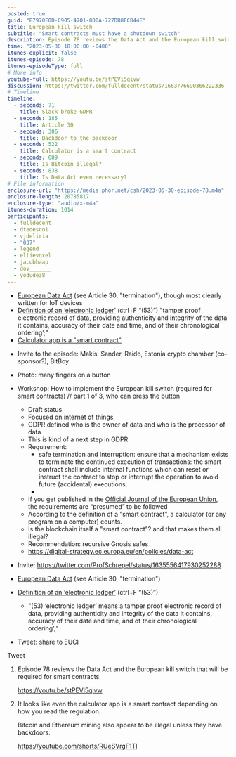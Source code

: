 ```yaml
---
posted: true
guid: "B7970E0D-C905-4701-800A-727DB8ECB44E"
title: European kill switch
subtitle: "Smart contracts must have a shutdown switch"
description: Episode 78 reviews the Data Act and the European kill switch that will be required for smart contracts. It discusses whether the calculator app is a smart contract itself, based on the regulation interpretation. The potential illegality of Bitcoin and Ethereum mining unless they have backdoors is also explored.
time: "2023-05-30 18:00:00 -0400"
itunes-explicit: false
itunes-episode: 78
itunes-episodeType: full
# More info
youtube-full: https://youtu.be/stPEVi5qivw
discussion: https://twitter.com/fulldecent/status/1663776690366222336
# Timeline
timeline:
  - seconds: 71
    title: Slack broke GDPR
  - seconds: 185
    title: Article 30
  - seconds: 306
    title: Backdoor to the backdoor
  - seconds: 522
    title: Calculator is a smart contract
  - seconds: 689
    title: Is Bitcoin illegal?
  - seconds: 838
    title: Is Data Act even necessary?
# File information
enclosure-url: "https://media.phor.net/csh/2023-05-30-episode-78.m4a"
enclosure-length: 20785817
enclosure-type: "audio/x-m4a"
itunes-duration: 1014
participants:
  - fulldecent
  - dtedesco1
  - vjdeliria
  - "037"
  - legend
  - ellievoxel
  - jacobhaap
  - dov_______
  - yodude38
---
```


- [European Data Act](https://eur-lex.europa.eu/legal-content/EN/TXT/HTML/?uri=CELEX:52022PC0068#article-30) (see Article 30, "termination"), though most clearly written for IoT devices
- [Definition of an ‘electronic ledger’](https://eur-lex.europa.eu/legal-content/EN/TXT/HTML/?uri=CELEX:52021PC0281&from=EN) (ctrl+F “(53)”) "tamper proof electronic record of data, providing authenticity and integrity of the data it contains, accuracy of their date and time, and of their chronological ordering’;"
- [Calculator app is a "smart contract"](https://twitter.com/ProfSchrepel/status/1635556417930252288)

<!--end of quick notes-->

- Invite to the episode: Makis, Sander, Raido, Estonia crypto chamber (co-sponsor?), BitBoy
- Photo: many fingers on a button
- Workshop: How to implement the European kill switch (required for smart contracts) // part 1 of 3, who can press the button
  - Draft status
  - Focused on internet of things
  - GDPR defined who is the owner of data and who is the processor of data
  - This is kind of a next step in GDPR
  - Requirement:
    - safe termination and interruption: ensure that a mechanism exists to terminate the continued execution of transactions: the smart contract shall include internal functions which can reset or instruct the contract to stop or interrupt the operation to avoid future (accidental) executions; 
    - 
  - If you get published in the [Official Journal of the European Union](https://en.wikipedia.org/wiki/Official_Journal_of_the_European_Union), the requirements are “presumed” to be followed
  - According to the definition of a “smart contract”, a calculator (or any program on a computer) counts.
  - Is the blockchain itself a "smart contract"? and that makes them all illegal?
  - Recommendation: recursive Gnosis safes
  - https://digital-strategy.ec.europa.eu/en/policies/data-act

- Invite: https://twitter.com/ProfSchrepel/status/1635556417930252288
- [European Data Act](https://eur-lex.europa.eu/legal-content/EN/TXT/HTML/?uri=CELEX:52022PC0068#article-30) (see Article 30, "termination")
- [Definition of an ‘electronic ledger’](https://eur-lex.europa.eu/legal-content/EN/TXT/HTML/?uri=CELEX:52021PC0281&from=EN) (ctrl+F “(53)”)
  - "(53) ‘electronic ledger’ means a tamper proof electronic record of data, providing authenticity and integrity of the data it contains, accuracy of their date and time, and of their chronological ordering’;"
- Tweet: share to EUCI

Tweet

1. Episode 78 reviews the Data Act and the European kill switch that will be required for smart contracts.

   https://youtu.be/stPEVi5qivw

2. It looks like even the calculator app is a smart contract depending on how you read the regulation.

   Bitcoin and Ethereum mining also appear to be illegal unless they have backdoors.

   https://youtube.com/shorts/RUeSVrgF1TI